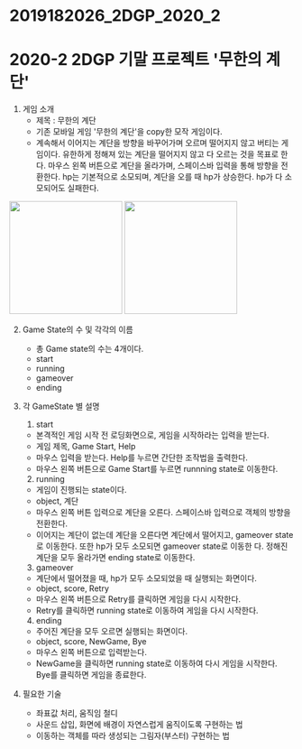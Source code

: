 # 2019182026_2DGP_2020_2

2020-2 2DGP 기말 프로젝트 '무한의 계단'
=======================================

1. 게임 소개
	- 제목 : 무한의 계단
	- 기존 모바일 게임 '무한의 계단'을 copy한 모작 게임이다.
	- 계속해서 이어지는 계단을 방향을 바꾸어가며 오르며 떨어지지 않고 버티는 게임이다. 유한하게 정해져 있는 계단을 떨어지지 않고 다 오르는 것을 목표로 한다. 마우스 왼쪽 버튼으로 계단을 올라가며, 스페이스바 입력을 통해 방향을 전환한다. hp는 기본적으로 소모되며, 계단을 오를 때 hp가 상승한다. hp가 다 소모되어도 실패한다.   
  
  <div>
<img width = "200" src = "https://user-images.githubusercontent.com/71070963/94255201-d8f47a00-ff62-11ea-8f43-88b41b74b836.jpg">
 <img width = "200" src = "https://user-images.githubusercontent.com/71070963/94255192-d7c34d00-ff62-11ea-990d-2f0e84a8efd5.png">  
	
	
	
2. Game State의 수 및 각각의 이름
	- 총 Game state의 수는 4개이다.
	- start
	- running
	- gameover
	- ending  
	
	
3. 각 GameState 별 설명
	1) start
	- 본격적인 게임 시작 전 로딩화면으로, 게임을 시작하라는 입력을 받는다.
	- 게임 제목, Game Start, Help
	- 마우스 입력을 받는다. Help를 누르면 간단한 조작법을 출력한다.
	- 마우스 왼쪽 버튼으로 Game Start를 누르면 runnning state로 이동한다.     
	
	
	2) running
	- 게임이 진행되는 state이다.
	- object, 계단
	- 마우스 왼쪽 버튼 입력으로 계단을 오른다.  스페이스바 입력으로 객체의 방향을 전환한다.
	- 이어지는 계단이 없는데 계단을 오른다면 계단에서 떨어지고, gameover state로 이동한다. 
    또한 hp가 모두 소모되면 gameover state로 이동한   다. 정해진 계단을 모두 올라가면 ending state로 이동한다.   
    
    
    
	3) gameover
	- 계단에서 떨어졌을 때, hp가 모두 소모되었을 때 실행되는 화면이다.
	- object, score, Retry
	- 마우스 왼쪽 버튼으로 Retry를 클릭하면 게임을 다시 시작한다.
	- Retry를 클릭하면 running state로 이동하여 게임을 다시 시작한다.   
	
	
	
	4) ending
	- 주어진 계단을 모두 오르면 실행되는 화면이다.
	- object, score, NewGame, Bye
	- 마우스 왼쪽 버튼으로 입력받는다.
	- NewGame을 클릭하면 running state로 이동하여 다시 게임을 시작한다. Bye를 클릭하면 게임을 종료한다.   
	
	
	
4. 필요한 기술
	- 좌표값 처리, 움직임 철디
	- 사운드 삽입, 화면에 배경이 자연스럽게 움직이도록 구현하는 법
	- 이동하는 객체를 따라 생성되는 그림자(부스터) 구현하는 법
     

